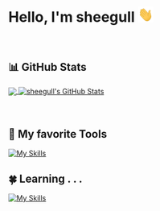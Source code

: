 # Hello, I'm sheegull <img src="https://raw.githubusercontent.com/sheegull/sheegull/master/wave.gif" width="30px" height="30px" />
　
## :bar_chart: GitHub Stats

<a href="https://github.com/sheegull/sheegull">
  <img align="center" src="https://github-readme-stats.vercel.app/api/top-langs/?username=sheegull&hide=java,html,tex&title_color=ffffff&text_color=c9cacc&icon_color=2bbc8a&bg_color=1d1f21&langs_count=3" />
</a>
<a href="https://github.com/sheegull/sheegull">
  <img align="center" src="https://github-readme-stats.vercel.app/api?username=sheegull&show_icons=true&line_height=27&count_private=true&title_color=ffffff&text_color=c9cacc&icon_color=2bbc8a&bg_color=1d1f21" alt="sheegull's GitHub Stats" />
</a>

　
## :star2: My favorite Tools
[![My Skills](https://skillicons.dev/icons?i=c,cpp,html,css,js,nodejs,vercel,py,git,githubactions,docker,aws)](https://github.com/sheegull)

## :four_leaf_clover: Learning . . .
[![My Skills](https://skillicons.dev/icons?i=go,rust,solidity,react,nextjs,ts,vite,firebase,tailwind,flutter,gcp)](https://github.com/sheegull)
